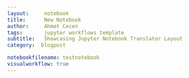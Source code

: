 ```yaml
---
layout:     notebook
title:      New Notebook
author:     Ahmet Cecen
tags: 		jupyter workflows template
subtitle:   Showcasing Jupyter Notebook Translator Layout
category:  blogpost

notebookfilename: testnotebook
visualworkflow: true
---
```

